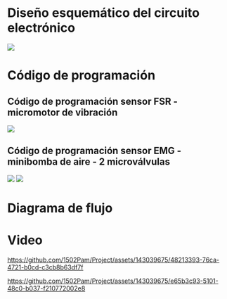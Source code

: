 <h1> Diseño esquemático del circuito electrónico </h1> 

<image src ="https://github.com/1502Pam/Project/blob/main/Im%C3%A1genes/Esquema_electronico_actualizado.png"> 

<h1> Código de programación </h1> 

## Código de programación sensor FSR - micromotor de vibración

<image src ="https://github.com/1502Pam/Project/blob/main/Im%C3%A1genes/c%C3%B3digo_sensorFSR.jpeg"> 

## Código de programación sensor EMG - minibomba de aire - 2 microválvulas

<image src ="https://github.com/1502Pam/Project/blob/main/Im%C3%A1genes/codigo_EMG1.jpeg"> 
<image src ="https://github.com/1502Pam/Project/blob/main/Im%C3%A1genes/codigo_EMG2.jpeg"> 

<h1> Diagrama de flujo </h1> 


<h1> Video </h1> 

https://github.com/1502Pam/Project/assets/143039675/48213393-76ca-4721-b0cd-c3cb8b63df7f

https://github.com/1502Pam/Project/assets/143039675/e65b3c93-5101-48c0-b037-f210772002e8

